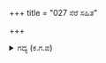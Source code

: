 +++
title = "027 ಸೆರೆ ಸಹಿತ"

+++

<details><summary>ಗದ್ಯ (ಕ.ಗ.ಪ) </summary>

27. 'ನಾನು ದ್ರೌಪದಿಯೊಂದಿಗೆ ನನ್ನ ಪಟ್ಟಣಕ್ಕೆ ಹೋಗುತ್ತೇನೆ. ನೀವು ಭೀಮಾರ್ಜುನರನ್ನು ತಡೆದು ಹೋರಾಡಿ ನಿಮಗೆ ಈ ಕದನ ಒಂದು ಪರೀಕ್ಷೆ. ಸ್ವಾಮಿಭಕ್ತಿಯುಳ್ಳ ನೀವು ಸಾಹಸದಿಂದ ವೈರಿಗಳೊಂದಿಗೆ ಹೋರಾಡುವುದು' ಎಂದು ಸೈಂಧವನು ಸೇನಾಭಟರಿಗೆ ಹೇಳಿದನು.
</details>
